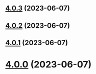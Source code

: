 ## [4.0.3](https://github.com/bed-and-breakfast/templates-open-source/compare/v4.0.2...v4.0.3) (2023-06-07)

## [4.0.2](https://github.com/bed-and-breakfast/templates-open-source/compare/v4.0.1...v4.0.2) (2023-06-07)

## [4.0.1](https://github.com/bed-and-breakfast/templates-open-source/compare/v4.0.0...v4.0.1) (2023-06-07)

# [4.0.0](https://github.com/bed-and-breakfast/templates-open-source/compare/v3.0.0...v4.0.0) (2023-06-07)
